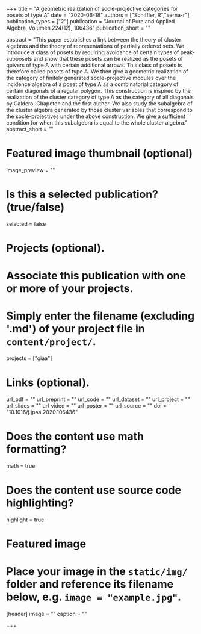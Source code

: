 +++
title = "A geometric realization of socle-projective categories for posets of type A"
date = "2020-06-18"
authors = ["Schiffler, R","serna-r"]
publication_types = ["2"]
publication = "Journal of Pure and Applied Algebra, Volumen 224(12), 106436"
publication_short = ""

abstract = "This paper establishes a link between the theory of cluster algebras and the theory of representations of partially ordered sets. We introduce a class of posets by requiring avoidance of certain types of peak-subposets and show that these posets can be realized as the posets of quivers of type A with certain additional arrows. This class of posets is therefore called posets of type A. We then give a geometric realization of the category of finitely generated socle-projective modules over the incidence algebra of a poset of type A as a combinatorial category of certain diagonals of a regular polygon. This construction is inspired by the realization of the cluster category of type A as the category of all diagonals by Caldero, Chapoton and the first author. We also study the subalgebra of the cluster algebra generated by those cluster variables that correspond to the socle-projectives under the above construction. We give a sufficient condition for when this subalgebra is equal to the whole cluster algebra."
abstract_short = ""

# Featured image thumbnail (optional)
image_preview = ""

# Is this a selected publication? (true/false)
selected = false

# Projects (optional).
#   Associate this publication with one or more of your projects.
#   Simply enter the filename (excluding '.md') of your project file in `content/project/`.
projects = ["giaa"]

# Links (optional).
url_pdf = ""
url_preprint = ""
url_code = ""
url_dataset = ""
url_project = ""
url_slides = ""
url_video = ""
url_poster = ""
url_source = ""
doi = "10.1016/j.jpaa.2020.106436"

# Does the content use math formatting?
math = true

# Does the content use source code highlighting?
highlight = true

# Featured image
# Place your image in the `static/img/` folder and reference its filename below, e.g. `image = "example.jpg"`.
[header]
image = ""
caption = ""

+++
